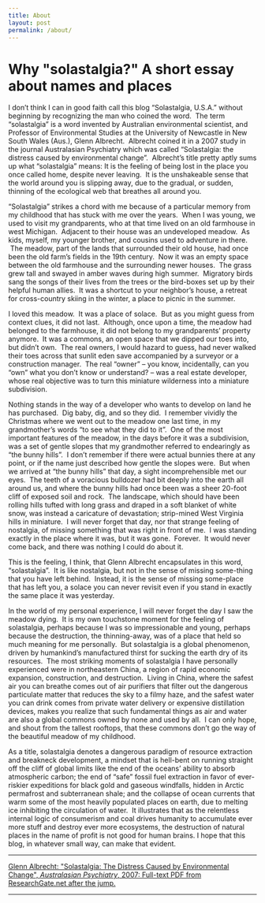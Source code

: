 ```yaml
---
title: About
layout: post
permalink: /about/
---
```


# Why "solastalgia?" A short essay about names and places

I don’t think I can in good faith call this blog “Solastalgia, U.S.A.” without beginning by recognizing the man who coined the word.  The term “solastalgia” is a word invented by Australian environmental scientist, and Professor of Environmental Studies at the University of Newcastle in New South Wales (Aus.), Glenn Albrecht.  Albrecht coined it in a 2007 study in the journal Australasian Psychiatry which was called “Solastalgia: the distress caused by environmental change”.  Albrecht’s title pretty aptly sums up what “solastalgia” means: It is the feeling of being lost in the place you once called home, despite never leaving.  It is the unshakeable sense that the world around you is slipping away, due to the gradual, or sudden, thinning of the ecological web that breathes all around you.

“Solastalgia” strikes a chord with me because of a particular memory from my childhood that has stuck with me over the years.  When I was young, we used to visit my grandparents, who at that time lived on an old farmhouse in west Michigan.  Adjacent to their house was an undeveloped meadow.  As kids, myself, my younger brother, and cousins used to adventure in there.  The meadow, part of the lands that surrounded their old house, had once been the old farm’s fields in the 19th century.  Now it was an empty space between the old farmhouse and the surrounding newer houses.  The grass grew tall and swayed in amber waves during high summer.  Migratory birds sang the songs of their lives from the trees or the bird-boxes set up by their helpful human allies.  It was a shortcut to your neighbor’s house, a retreat for cross-country skiing in the winter, a place to picnic in the summer.

I loved this meadow.  It was a place of solace.  But as you might guess from context clues, it did not last.  Although, once upon a time, the meadow had belonged to the farmhouse, it did not belong to my grandparents’ property anymore.  It was a commons, an open space that we dipped our toes into, but didn’t own.  The real owners, I would hazard to guess, had never walked their toes across that sunlit eden save accompanied by a surveyor or a construction manager.  The real “owner” – you know, incidentally, can you “own” what you don’t know or understand? – was a real estate developer, whose real objective was to turn this miniature wilderness into a miniature subdivision.

Nothing stands in the way of a developer who wants to develop on land he has purchased.  Dig baby, dig, and so they did.  I remember vividly the Christmas where we went out to the meadow one last time, in my grandmother’s words “to see what they did to it”.  One of the most important features of the meadow, in the days before it was a subdivision, was a set of gentle slopes that my grandmother referred to endearingly as “the bunny hills”.  I don’t remember if there were actual bunnies there at any point, or if the name just described how gentle the slopes were.  But when we arrived at “the bunny hills” that day, a sight incomprehensible met our eyes.  The teeth of a voracious bulldozer had bit deeply into the earth all around us, and where the bunny hills had once been was a sheer 20-foot cliff of exposed soil and rock.  The landscape, which should have been rolling hills tufted with long grass and draped in a soft blanket of white snow, was instead a caricature of devastation; strip-mined West Virginia hills in miniature.  I will never forget that day, nor that strange feeling of nostalgia, of missing something that was right in front of me.  I was standing exactly in the place where it was, but it was gone.  Forever.  It would never come back, and there was nothing I could do about it.

This is the feeling, I think, that Glenn Albrecht encapsulates in this word, “solastalgia”.  It is like nostalgia, but not in the sense of missing some-thing that you have left behind.  Instead, it is the sense of missing some-place that has left you, a solace you can never revisit even if you stand in exactly the same place it was yesterday.

In the world of my personal experience, I will never forget the day I saw the meadow dying.  It is my own touchstone moment for the feeling of solastalgia, perhaps because I was so impressionable and young, perhaps because the destruction, the thinning-away, was of a place that held so much meaning for me personally.  But solastalgia is a global phenomenon, driven by humankind’s manufactured thirst for sucking the earth dry of its resources.  The most striking moments of solastalgia I have personally experienced were in northeastern China, a region of rapid economic expansion, construction, and destruction.  Living in China, where the safest air you can breathe comes out of air purifiers that filter out the dangerous particulate matter that reduces the sky to a filmy haze, and the safest water you can drink comes from private water delivery or expensive distillation devices, makes you realize that such fundamental things as air and water are also a global commons owned by none and used by all.  I can only hope, and shout from the tallest rooftops, that these commons don’t go the way of the beautiful meadow of my childhood.

As a title, solastalgia denotes a dangerous paradigm of resource extraction and breakneck development, a mindset that is hell-bent on running straight off the cliff of global limits like the end of the oceans’ ability to absorb atmospheric carbon; the end of “safe” fossil fuel extraction in favor of ever-riskier expeditions for black gold and gaseous windfalls, hidden in Arctic permafrost and subterranean shale; and the collapse of ocean currents that warm some of the most heavily populated places on earth, due to melting ice inhibiting the circulation of water.  It illustrates that as the relentless internal logic of consumerism and coal drives humanity to accumulate ever more stuff and destroy ever more ecosystems, the destruction of natural places in the name of profit is not good for human brains. I hope that this blog, in whatever small way, can make that evident.

* * *

[Glenn Albrecht: "Solastalgia: The Distress Caused by Environmental Change", _Australasian Psychiatry_, 2007: Full-text PDF from ResearchGate.net after the jump.](https://www.researchgate.net/publication/5820433_Solastalgia_The_Distress_Caused_by_Environmental_Change)

* * * 
